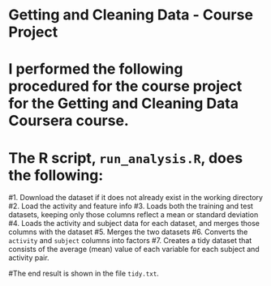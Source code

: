 # Getting and Cleaning Data - Course Project
# I performed the following procedured for the course project for the Getting and Cleaning Data Coursera course.
# The R script, `run_analysis.R`, does the following:
  
#1. Download the dataset if it does not already exist in the working directory
#2. Load the activity and feature info
#3. Loads both the training and test datasets, keeping only those columns reflect a mean or standard     deviation
#4. Loads the activity and subject data for each dataset, and merges those columns with the dataset
#5. Merges the two datasets
#6. Converts the `activity` and `subject` columns into factors
#7. Creates a tidy dataset that consists of the average (mean) value of each variable for each subject and activity pair.

#The end result is shown in the file `tidy.txt`.